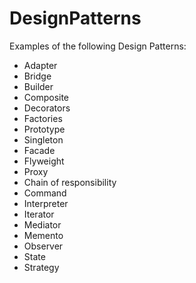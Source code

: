 # DesignPatterns
Examples of the following Design Patterns:
- Adapter
- Bridge
- Builder
- Composite
- Decorators
- Factories
- Prototype
- Singleton 
- Facade
- Flyweight
- Proxy
- Chain of responsibility
- Command
- Interpreter
- Iterator
- Mediator
- Memento
- Observer
- State
- Strategy

